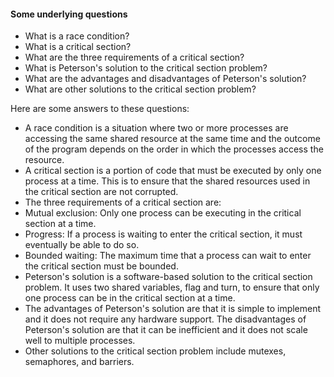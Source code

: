 #### Some underlying questions

- What is a race condition?
- What is a critical section?
- What are the three requirements of a critical section?
- What is Peterson's solution to the critical section problem?
- What are the advantages and disadvantages of Peterson's solution?
- What are other solutions to the critical section problem?

Here are some answers to these questions:

* A race condition is a situation where two or more processes are accessing the same shared resource at the same time and the outcome of the program depends on the order in which the processes access the resource.
* A critical section is a portion of code that must be executed by only one process at a time. This is to ensure that the shared resources used in the critical section are not corrupted.
* The three requirements of a critical section are:
* Mutual exclusion: Only one process can be executing in the critical section at a time.
* Progress: If a process is waiting to enter the critical section, it must eventually be able to do so.
* Bounded waiting: The maximum time that a process can wait to enter the critical section must be bounded.
* Peterson's solution is a software-based solution to the critical section problem. It uses two shared variables, flag and turn, to ensure that only one process can be in the critical section at a time.
* The advantages of Peterson's solution are that it is simple to implement and it does not require any hardware support. The disadvantages of Peterson's solution are that it can be inefficient and it does not scale well to multiple processes.
* Other solutions to the critical section problem include mutexes, semaphores, and barriers.